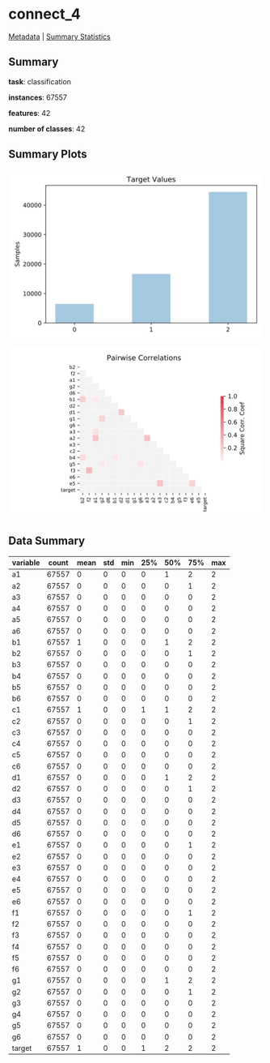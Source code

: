 # connect_4

[Metadata](metadata.yaml) | [Summary Statistics](summary_stats.csv)

## Summary

**task**: classification

**instances**: 67557

**features**: 42

**number of classes**: 42

## Summary Plots

![Labels](label.svg)

![Corr](corr.svg)

## Data Summary

|	variable	|	count	|	mean	|	std	|	min	|	25%	|	50%	|	75%	|	max|
| --- | --- | --- | --- | --- | --- | --- | --- | --- |
|	a1	|	67557	|	0	|	0	|	0	|	0	|	1	|	2	|	2
|	a2	|	67557	|	0	|	0	|	0	|	0	|	0	|	1	|	2
|	a3	|	67557	|	0	|	0	|	0	|	0	|	0	|	0	|	2
|	a4	|	67557	|	0	|	0	|	0	|	0	|	0	|	0	|	2
|	a5	|	67557	|	0	|	0	|	0	|	0	|	0	|	0	|	2
|	a6	|	67557	|	0	|	0	|	0	|	0	|	0	|	0	|	2
|	b1	|	67557	|	1	|	0	|	0	|	0	|	1	|	2	|	2
|	b2	|	67557	|	0	|	0	|	0	|	0	|	0	|	1	|	2
|	b3	|	67557	|	0	|	0	|	0	|	0	|	0	|	0	|	2
|	b4	|	67557	|	0	|	0	|	0	|	0	|	0	|	0	|	2
|	b5	|	67557	|	0	|	0	|	0	|	0	|	0	|	0	|	2
|	b6	|	67557	|	0	|	0	|	0	|	0	|	0	|	0	|	2
|	c1	|	67557	|	1	|	0	|	0	|	1	|	1	|	2	|	2
|	c2	|	67557	|	0	|	0	|	0	|	0	|	0	|	1	|	2
|	c3	|	67557	|	0	|	0	|	0	|	0	|	0	|	0	|	2
|	c4	|	67557	|	0	|	0	|	0	|	0	|	0	|	0	|	2
|	c5	|	67557	|	0	|	0	|	0	|	0	|	0	|	0	|	2
|	c6	|	67557	|	0	|	0	|	0	|	0	|	0	|	0	|	2
|	d1	|	67557	|	0	|	0	|	0	|	0	|	1	|	2	|	2
|	d2	|	67557	|	0	|	0	|	0	|	0	|	0	|	1	|	2
|	d3	|	67557	|	0	|	0	|	0	|	0	|	0	|	0	|	2
|	d4	|	67557	|	0	|	0	|	0	|	0	|	0	|	0	|	2
|	d5	|	67557	|	0	|	0	|	0	|	0	|	0	|	0	|	2
|	d6	|	67557	|	0	|	0	|	0	|	0	|	0	|	0	|	2
|	e1	|	67557	|	0	|	0	|	0	|	0	|	0	|	1	|	2
|	e2	|	67557	|	0	|	0	|	0	|	0	|	0	|	0	|	2
|	e3	|	67557	|	0	|	0	|	0	|	0	|	0	|	0	|	2
|	e4	|	67557	|	0	|	0	|	0	|	0	|	0	|	0	|	2
|	e5	|	67557	|	0	|	0	|	0	|	0	|	0	|	0	|	2
|	e6	|	67557	|	0	|	0	|	0	|	0	|	0	|	0	|	2
|	f1	|	67557	|	0	|	0	|	0	|	0	|	0	|	1	|	2
|	f2	|	67557	|	0	|	0	|	0	|	0	|	0	|	0	|	2
|	f3	|	67557	|	0	|	0	|	0	|	0	|	0	|	0	|	2
|	f4	|	67557	|	0	|	0	|	0	|	0	|	0	|	0	|	2
|	f5	|	67557	|	0	|	0	|	0	|	0	|	0	|	0	|	2
|	f6	|	67557	|	0	|	0	|	0	|	0	|	0	|	0	|	2
|	g1	|	67557	|	0	|	0	|	0	|	0	|	1	|	2	|	2
|	g2	|	67557	|	0	|	0	|	0	|	0	|	0	|	1	|	2
|	g3	|	67557	|	0	|	0	|	0	|	0	|	0	|	0	|	2
|	g4	|	67557	|	0	|	0	|	0	|	0	|	0	|	0	|	2
|	g5	|	67557	|	0	|	0	|	0	|	0	|	0	|	0	|	2
|	g6	|	67557	|	0	|	0	|	0	|	0	|	0	|	0	|	2
|	target	|	67557	|	1	|	0	|	0	|	1	|	2	|	2	|	2
